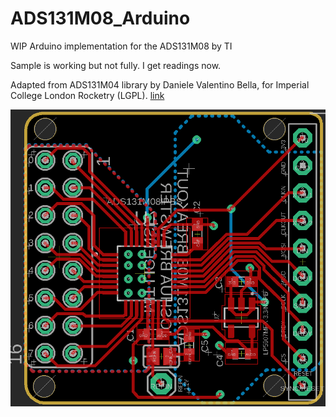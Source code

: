 # ADS131M08_Arduino
WIP Arduino implementation for the ADS131M08 by TI

Sample is working but not fully. I get readings now.

Adapted from ADS131M04 library by Daniele Valentino Bella, for Imperial College London Rocketry (LGPL). [link](https://github.com/icl-rocketry/ADS131M04-Lib)

![img](cad/Capture.PNG)
